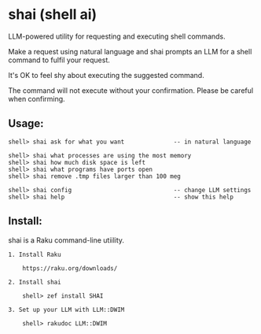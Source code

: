 # shai (shell ai)

LLM-powered utility for requesting and executing shell commands. 

Make a request using natural language and shai prompts an LLM for a shell command to fulfil your request. 

It's OK to feel shy about executing the suggested command.

The command will not execute without your confirmation. Please be careful when confirming. 

## Usage:

    shell> shai ask for what you want              -- in natural language
    
    shell> shai what processes are using the most memory 
    shell> shai how much disk space is left
    shell> shai what programs have ports open
    shell> shai remove .tmp files larger than 100 meg 
    
    shell> shai config                             -- change LLM settings
    shell> shai help                               -- show this help


## Install:

shai is a Raku command-line utiility.

    1. Install Raku

        https://raku.org/downloads/

    2. Install shai 
    
        shell> zef install SHAI

    3. Set up your LLM with LLM::DWIM

        shell> rakudoc LLM::DWIM
        

